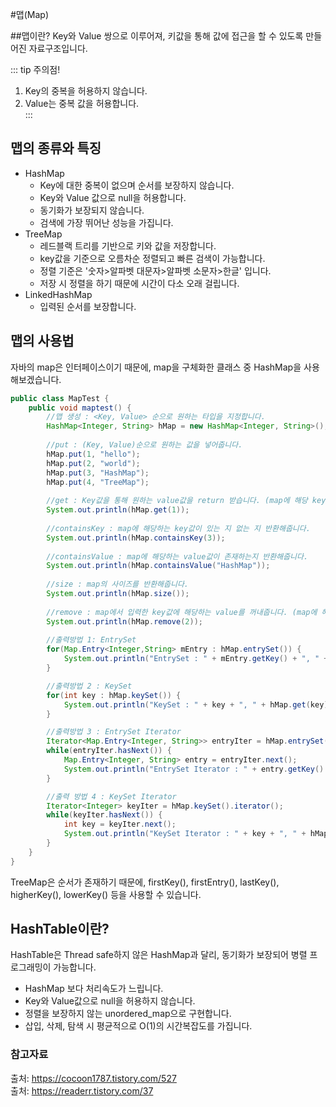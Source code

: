 #맵(Map)

##맵이란?
Key와 Value 쌍으로 이루어져, 키값을 통해 값에 접근을 할 수 있도록 만들어진 자료구조입니다.  

::: tip 주의점!
1. Key의 중복을 허용하지 않습니다.
2. Value는 중복 값을 허용합니다.  
:::

## 맵의 종류와 특징
- HashMap
  - Key에 대한 중복이 없으며 순서를 보장하지 않습니다.
  - Key와 Value 값으로 null을 허용합니다.
  - 동기화가 보장되지 않습니다.
  - 검색에 가장 뛰어난 성능을 가집니다.
- TreeMap
  - 레드블랙 트리를 기반으로 키와 값을 저장합니다.
  - key값을 기준으로 오름차순 정렬되고 빠른 검색이 가능합니다.
  - 정렬 기준은 '숫자>알파벳 대문자>알파벳 소문자>한글' 입니다.
  - 저장 시 정렬을 하기 때문에 시간이 다소 오래 걸립니다.
- LinkedHashMap
  - 입력된 순서를 보장합니다.

## 맵의 사용법
자바의 map은 인터페이스이기 때문에, map을 구체화한 클래스 중 HashMap을 사용해보겠습니다.
```java
public class MapTest {
    public void maptest() {
        //맵 생성 : <Key, Value> 순으로 원하는 타입을 지정합니다.
        HashMap<Integer, String> hMap = new HashMap<Integer, String>();
        
        //put : (Key, Value)순으로 원하는 값을 넣어줍니다.
        hMap.put(1, "hello");
        hMap.put(2, "world");
        hMap.put(3, "HashMap");
        hMap.put(4, "TreeMap");
        
        //get : Key값을 통해 원하는 value값을 return 받습니다. (map에 해당 key-value가 그대로 남아있음)
        System.out.println(hMap.get(1));
        
        //containsKey : map에 해당하는 key값이 있는 지 없는 지 반환해줍니다.
        System.out.println(hMap.containsKey(3));
        
        //containsValue : map에 해당하는 value값이 존재하는지 반환해줍니다.
        System.out.println(hMap.containsValue("HashMap"));
        
        //size : map의 사이즈를 반환해줍니다.
        System.out.println(hMap.size());
        
        //remove : map에서 입력한 key값에 해당하는 value를 꺼내줍니다. (map에 해당 key-value가 사라짐)
        System.out.println(hMap.remove(2));
        
        //출력방법 1: EntrySet
        for(Map.Entry<Integer,String> mEntry : hMap.entrySet()) {
            System.out.println("EntrySet : " + mEntry.getKey() + ", " + mEntry.getValue());
        }

        //출력방법 2 : KeySet
        for(int key : hMap.keySet()) {
            System.out.println("KeySet : " + key + ", " + hMap.get(key));
        }

        //출력방법 3 : EntrySet Iterator
        Iterator<Map.Entry<Integer, String>> entryIter = hMap.entrySet().iterator();
        while(entryIter.hasNext()) {
            Map.Entry<Integer, String> entry = entryIter.next();
            System.out.println("EntrySet Iterator : " + entry.getKey() + ", " + entry.getValue());
        }

        //출력 방법 4 : KeySet Iterator
        Iterator<Integer> keyIter = hMap.keySet().iterator();
        while(keyIter.hasNext()) {
            int key = keyIter.next();
            System.out.println("KeySet Iterator : " + key + ", " + hMap.get(key));
        }
    }
}
```

TreeMap은 순서가 존재하기 때문에, firstKey(), firstEntry(), lastKey(), higherKey(), lowerKey() 등을 사용할 수 있습니다.

## HashTable이란?
HashTable은 Thread safe하지 않은 HashMap과 달리, 동기화가 보장되어 병렬 프로그래밍이 가능합니다. 
- HashMap 보다 처리속도가 느립니다.
- Key와 Value값으로 null을 허용하지 않습니다.
- 정렬을 보장하지 않는 unordered_map으로 구현합니다.
- 삽입, 삭제, 탐색 시 평균적으로 O(1)의 시간복잡도를 가집니다.

### 참고자료
출처: https://cocoon1787.tistory.com/527  
출처: https://readerr.tistory.com/37  